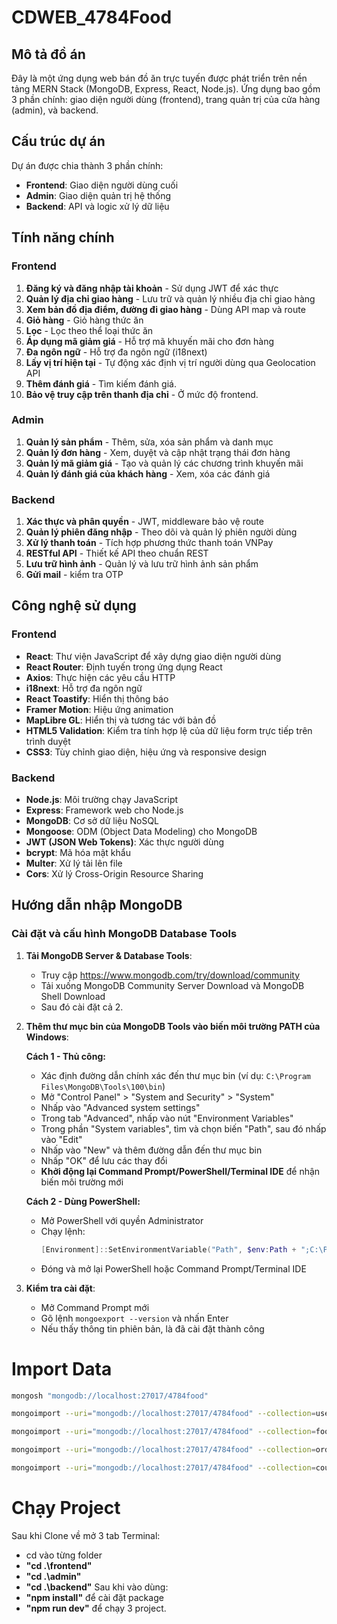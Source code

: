 ﻿# CDWEB_4784Food

## Mô tả đồ án
Đây là một ứng dụng web bán đồ ăn trực tuyến được phát triển trên nền tảng MERN Stack (MongoDB, Express, React, Node.js). Ứng dụng bao gồm 3 phần chính: giao diện người dùng (frontend), trang quản trị của cửa hàng (admin), và backend.

## Cấu trúc dự án
Dự án được chia thành 3 phần chính:
- **Frontend**: Giao diện người dùng cuối
- **Admin**: Giao diện quản trị hệ thống
- **Backend**: API và logic xử lý dữ liệu

## Tính năng chính

### Frontend
1. **Đăng ký và đăng nhập tài khoản** - Sử dụng JWT để xác thực
2. **Quản lý địa chỉ giao hàng** - Lưu trữ và quản lý nhiều địa chỉ giao hàng
3. **Xem bản đồ địa điểm, đường đi giao hàng** - Dùng API map và route
4. **Giỏ hàng** - Giỏ hàng thức ăn
5. **Lọc** - Lọc theo thể loại thức ăn
6. **Áp dụng mã giảm giá** - Hỗ trợ mã khuyến mãi cho đơn hàng
7. **Đa ngôn ngữ** - Hỗ trợ đa ngôn ngữ (i18next)
8. **Lấy vị trí hiện tại** - Tự động xác định vị trí người dùng qua Geolocation API
9. **Thêm đánh giá** - Tìm kiếm đánh giá.
10. **Bảo vệ truy cập trên thanh địa chỉ** - Ở mức độ frontend. 

### Admin
1. **Quản lý sản phẩm** - Thêm, sửa, xóa sản phẩm và danh mục
2. **Quản lý đơn hàng** - Xem, duyệt và cập nhật trạng thái đơn hàng
3. **Quản lý mã giảm giá** - Tạo và quản lý các chương trình khuyến mãi
4. **Quản lý đánh giá của khách hàng** - Xem, xóa các đánh giá

### Backend
1. **Xác thực và phân quyền** - JWT, middleware bảo vệ route
2. **Quản lý phiên đăng nhập** - Theo dõi và quản lý phiên người dùng
3. **Xử lý thanh toán** - Tích hợp phương thức thanh toán VNPay
4. **RESTful API** - Thiết kế API theo chuẩn REST
5. **Lưu trữ hình ảnh** - Quản lý và lưu trữ hình ảnh sản phẩm
6. **Gửi mail** - kiểm tra OTP

## Công nghệ sử dụng

### Frontend
- **React**: Thư viện JavaScript để xây dựng giao diện người dùng
- **React Router**: Định tuyến trong ứng dụng React
- **Axios**: Thực hiện các yêu cầu HTTP
- **i18next**: Hỗ trợ đa ngôn ngữ
- **React Toastify**: Hiển thị thông báo
- **Framer Motion**: Hiệu ứng animation
- **MapLibre GL**: Hiển thị và tương tác với bản đồ
- **HTML5 Validation**: Kiểm tra tính hợp lệ của dữ liệu form trực tiếp trên trình duyệt
- **CSS3**: Tùy chỉnh giao diện, hiệu ứng và responsive design

### Backend
- **Node.js**: Môi trường chạy JavaScript
- **Express**: Framework web cho Node.js
- **MongoDB**: Cơ sở dữ liệu NoSQL
- **Mongoose**: ODM (Object Data Modeling) cho MongoDB
- **JWT (JSON Web Tokens)**: Xác thực người dùng
- **bcrypt**: Mã hóa mật khẩu
- **Multer**: Xử lý tải lên file
- **Cors**: Xử lý Cross-Origin Resource Sharing

## Hướng dẫn nhập MongoDB

### Cài đặt và cấu hình MongoDB Database Tools

1. **Tải MongoDB Server & Database Tools**:
    - Truy cập https://www.mongodb.com/try/download/community
    - Tải xuống MongoDB Community Server Download và MongoDB Shell Download
    - Sau đó cài đặt cả 2.

2. **Thêm thư mục bin của MongoDB Tools vào biến môi trường PATH của Windows**:

   **Cách 1 - Thủ công:**
    - Xác định đường dẫn chính xác đến thư mục bin (ví dụ: `C:\Program Files\MongoDB\Tools\100\bin`)
    - Mở "Control Panel" > "System and Security" > "System"
    - Nhấp vào "Advanced system settings"
    - Trong tab "Advanced", nhấp vào nút "Environment Variables"
    - Trong phần "System variables", tìm và chọn biến "Path", sau đó nhấp vào "Edit"
    - Nhấp vào "New" và thêm đường dẫn đến thư mục bin
    - Nhấp "OK" để lưu các thay đổi
    - **Khởi động lại Command Prompt/PowerShell/Terminal IDE** để nhận biến môi trường mới

   **Cách 2 - Dùng PowerShell:**
    - Mở PowerShell với quyền Administrator
    - Chạy lệnh:
      ```powershell
      [Environment]::SetEnvironmentVariable("Path", $env:Path + ";C:\Program Files\MongoDB\Tools\100\bin", [EnvironmentVariableTarget]::Machine)
      ```
    - Đóng và mở lại PowerShell hoặc Command Prompt/Terminal IDE

3. **Kiểm tra cài đặt**:
    - Mở Command Prompt mới
    - Gõ lệnh `mongoexport --version` và nhấn Enter
    - Nếu thấy thông tin phiên bản, là đã cài đặt thành công

# Import Data
    
```bash
mongosh "mongodb://localhost:27017/4784food"

mongoimport --uri="mongodb://localhost:27017/4784food" --collection=users --file=./databaseData/users.json --jsonArray

mongoimport --uri="mongodb://localhost:27017/4784food" --collection=foods --file=./databaseData/foods.json --jsonArray

mongoimport --uri="mongodb://localhost:27017/4784food" --collection=orders --file=./databaseData/orders.json --jsonArray

mongoimport --uri="mongodb://localhost:27017/4784food" --collection=coupons --file=./databaseData/coupons.json --jsonArray
```

# Chạy Project
   Sau khi Clone về mở 3 tab Terminal:
   - cd vào từng folder 
   - **"cd .\frontend\"**
   - **"cd .\admin\"**
   - **"cd .\backend\"**
   Sau khi vào dùng:
   - **"npm install"** để cài đặt package
   - **"npm run dev"** để chạy 3 project.
